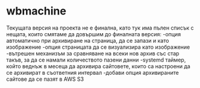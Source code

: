 # wbmachine

Текущата версия на проекта не е финална, като тук има пълен списък с нещата, които смятаме да довършим до финалната версия:
-опция автоматично при архивиране на страница, да се запази и като изображение
-опция страницата да се визуализира като изображение 
-вътрешен механизъм за сравняване на всеки нов архив със стар такъв, за да се намали количеството пазени данни
-systemd таймер, който веднъж в месеца да архивира сайтовете, които са настроени да се архивират в съответния интервал
-добави опция архивираните сайтове да се пазят в AWS S3

